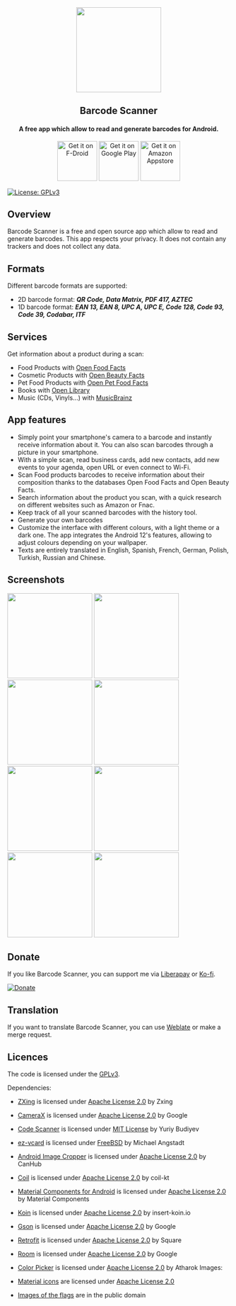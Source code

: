 <div align="center"><img src="assets/icon_round.png" width="192" /></div>

## <div align="center">Barcode Scanner</div>

<div align="center"><h4>A free app which allow to read and generate barcodes for Android.</h4></div>

<div align="center">
    <a href="https://f-droid.org/packages/com.atharok.barcodescanner/" target="_blank"><img src="assets/get-it-on-f-droid-badge.png" alt="Get it on F-Droid" height="90"></a>
    <a href="https://play.google.com/store/apps/details?id=com.atharok.barcodescanner" target="_blank"><img src="assets/get-it-on-google-play-badge.png" alt="Get it on Google Play" height="90"></a>
    <a href="https://www.amazon.com/Atharok-Barcode-Scanner/dp/B0BCDZ19T2" target="_blank"><img src="assets/get-it-on-amazon-badge.png" alt="Get it on Amazon Appstore" height="90"></a>
</div>

[![License: GPLv3](https://img.shields.io/badge/License-GPLv3-blue)](https://www.gnu.org/licenses/gpl-3.0)

## Overview

Barcode Scanner is a free and open source app which allow to read and generate barcodes. This app respects your privacy. It does not contain any trackers and does not collect any data.

## Formats

Different barcode formats are supported:

- 2D barcode format: ***QR Code, Data Matrix, PDF 417, AZTEC***
- 1D barcode format: ***EAN 13, EAN 8, UPC A, UPC E, Code 128, Code 93, Code 39, Codabar, ITF***

## Services

Get information about a product during a scan:

- Food Products with [Open Food Facts](https://world.openfoodfacts.org/)
- Cosmetic Products with [Open Beauty Facts](https://world.openbeautyfacts.org/)
- Pet Food Products with [Open Pet Food Facts](https://world.openpetfoodfacts.org/)
- Books with [Open Library](https://openlibrary.org/)
- Music (CDs, Vinyls...) with [MusicBrainz](https://musicbrainz.org/)

## App features

- Simply point your smartphone's camera to a barcode and instantly receive information about it. You can also scan barcodes through a picture in your smartphone.
- With a simple scan, read business cards, add new contacts, add new events to your agenda, open URL or even connect to Wi-Fi.
- Scan Food products barcodes to receive information about their composition thanks to the databases Open Food Facts and Open Beauty Facts.
- Search information about the product you scan, with a quick research on different websites such as Amazon or Fnac.
- Keep track of all your scanned barcodes with the history tool.
- Generate your own barcodes
- Customize the interface with different colours, with a light theme or a dark one. The app integrates the Android 12's features, allowing to adjust colours depending on your wallpaper.
- Texts are entirely translated in English, Spanish, French, German, Polish, Turkish, Russian and Chinese.

## Screenshots

<img src="fastlane/metadata/android/en-US/images/phoneScreenshots/01_qr_light.png" width="192" />
<img src="fastlane/metadata/android/en-US/images/phoneScreenshots/02_food_product_light.png" width="192" />
<img src="fastlane/metadata/android/en-US/images/phoneScreenshots/03_history_light.png" width="192" />
<img src="fastlane/metadata/android/en-US/images/phoneScreenshots/04_create_light.png" width="192" />
<img src="fastlane/metadata/android/en-US/images/phoneScreenshots/05_qr_dark.png" width="192" />
<img src="fastlane/metadata/android/en-US/images/phoneScreenshots/06_food_product_dark.png" width="192" />
<img src="fastlane/metadata/android/en-US/images/phoneScreenshots/07_history_dark.png" width="192" />
<img src="fastlane/metadata/android/en-US/images/phoneScreenshots/08_create_dark.png" width="192" />

## Donate

If you like Barcode Scanner, you can support me via [Liberapay](https://liberapay.com/Atharok/donate) or [Ko-fi](https://ko-fi.com/atharok).

[![Donate](https://liberapay.com/assets/widgets/donate.svg)](https://liberapay.com/Atharok/donate)

## Translation

If you want to translate Barcode Scanner, you can use [Weblate](https://hosted.weblate.org/projects/barcodescanner/) or make a merge request.

## Licences

The code is licensed under the [GPLv3](https://www.gnu.org/licenses/gpl-3.0).

Dependencies:

- [ZXing](https://github.com/zxing/zxing) is licensed under [Apache License 2.0](https://www.apache.org/licenses/LICENSE-2.0) by Zxing
- [CameraX](https://android.googlesource.com/platform/frameworks/support/+/refs/heads/androidx-main/camera) is licensed under [Apache License 2.0](https://www.apache.org/licenses/LICENSE-2.0) by Google
- [Code Scanner](https://github.com/yuriy-budiyev/code-scanner) is licensed under [MIT License](https://mit-license.org/) by Yuriy Budiyev
- [ez-vcard](https://github.com/mangstadt/ez-vcard) is licensed under [FreeBSD](https://www.freebsd.org/copyright/freebsd-license/) by Michael Angstadt
- [Android Image Cropper](https://github.com/CanHub/Android-Image-Cropper) is licensed under [Apache License 2.0](https://www.apache.org/licenses/LICENSE-2.0) by CanHub
- [Coil](https://github.com/coil-kt/coil) is licensed under [Apache License 2.0](https://www.apache.org/licenses/LICENSE-2.0) by coil-kt
- [Material Components for Android](https://github.com/material-components/material-components-android) is licensed under [Apache License 2.0](https://www.apache.org/licenses/LICENSE-2.0) by Material Components
- [Koin](https://github.com/InsertKoinIO/koin) is licensed under [Apache License 2.0](https://www.apache.org/licenses/LICENSE-2.0) by insert-koin.io
- [Gson](https://github.com/google/gson) is licensed under [Apache License 2.0](https://www.apache.org/licenses/LICENSE-2.0) by Google
- [Retrofit](https://github.com/square/retrofit) is licensed under [Apache License 2.0](https://www.apache.org/licenses/LICENSE-2.0) by Square
- [Room](https://android.googlesource.com/platform/frameworks/support/+/refs/heads/androidx-main/room) is licensed under [Apache License 2.0](https://www.apache.org/licenses/LICENSE-2.0) by Google
- [Color Picker](https://github.com/Atharok/ColorPicker) is licensed under [Apache License 2.0](https://www.apache.org/licenses/LICENSE-2.0) by Atharok
Images:

- [Material icons](https://fonts.google.com/icons) are licensed under [Apache License 2.0](https://www.apache.org/licenses/LICENSE-2.0)
- [Images of the flags](https://www.drapeauxdespays.fr) are in the public domain
